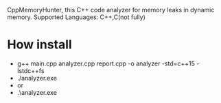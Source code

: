 CppMemoryHunter, this C++ code analyzer for memory leaks in dynamic memory.
Supported Languages: C++,C(not fully)
# How install
* g++ main.cpp analyzer.cpp report.cpp -o analyzer -std=c++15 -lstdc++fs
* ./analyzer.exe
* or
* .\analyzer.exe
